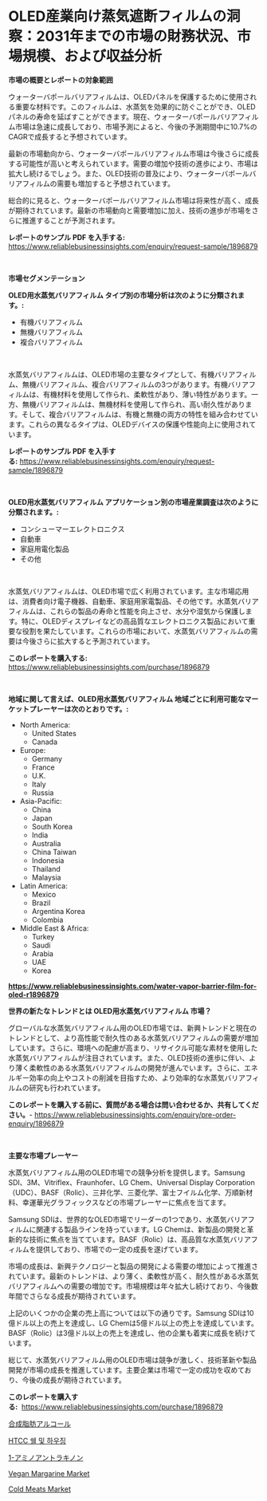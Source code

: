 <p><h1>OLED産業向け蒸気遮断フィルムの洞察：2031年までの市場の財務状況、市場規模、および収益分析</h1></p><p><strong>市場の概要とレポートの対象範囲</strong></p>
<p><p>ウォーターバポールバリアフィルムは、OLEDパネルを保護するために使用される重要な材料です。このフィルムは、水蒸気を効果的に防ぐことができ、OLEDパネルの寿命を延ばすことができます。現在、ウォーターバポールバリアフィルム市場は急速に成長しており、市場予測によると、今後の予測期間中に10.7%のCAGRで成長すると予想されています。</p><p>最新の市場動向から、ウォーターバポールバリアフィルム市場は今後さらに成長する可能性が高いと考えられています。需要の増加や技術の進歩により、市場は拡大し続けるでしょう。また、OLED技術の普及により、ウォーターバポールバリアフィルムの需要も増加すると予想されています。</p><p>総合的に見ると、ウォーターバポールバリアフィルム市場は将来性が高く、成長が期待されています。最新の市場動向と需要増加に加え、技術の進歩が市場をさらに推進することが予測されます。</p></p>
<p><strong>レポートのサンプル PDF を入手する:</strong> <a href="https://www.reliablebusinessinsights.com/enquiry/request-sample/1896879">https://www.reliablebusinessinsights.com/enquiry/request-sample/1896879</a></p>
<p>&nbsp;</p>
<p><strong>市場セグメンテーション</strong></p>
<p><strong>OLED用水蒸気バリアフィルム タイプ別の市場分析は次のように分類されます。:</strong></p>
<p><ul><li>有機バリアフィルム</li><li>無機バリアフィルム</li><li>複合バリアフィルム</li></ul></p>
<p>&nbsp;</p>
<p><p>水蒸気バリアフィルムは、OLED市場の主要なタイプとして、有機バリアフィルム、無機バリアフィルム、複合バリアフィルムの3つがあります。有機バリアフィルムは、有機材料を使用して作られ、柔軟性があり、薄い特性があります。一方、無機バリアフィルムは、無機材料を使用して作られ、高い耐久性があります。そして、複合バリアフィルムは、有機と無機の両方の特性を組み合わせています。これらの異なるタイプは、OLEDデバイスの保護や性能向上に使用されています。</p></p>
<p><strong>レポートのサンプル PDF を入手する:</strong>&nbsp;<a href="https://www.reliablebusinessinsights.com/enquiry/request-sample/1896879">https://www.reliablebusinessinsights.com/enquiry/request-sample/1896879</a></p>
<p>&nbsp;</p>
<p><strong> OLED用水蒸気バリアフィルム アプリケーション別の市場産業調査は次のように分類されます。:</strong></p>
<p><ul><li>コンシューマーエレクトロニクス</li><li>自動車</li><li>家庭用電化製品</li><li>その他</li></ul></p>
<p>&nbsp;</p>
<p><p>水蒸気バリアフィルムは、OLED市場で広く利用されています。主な市場応用は、消費者向け電子機器、自動車、家庭用家電製品、その他です。水蒸気バリアフィルムは、これらの製品の寿命と性能を向上させ、水分や湿気から保護します。特に、OLEDディスプレイなどの高品質なエレクトロニクス製品において重要な役割を果たしています。これらの市場において、水蒸気バリアフィルムの需要は今後さらに拡大すると予測されています。</p></p>
<p><strong>このレポートを購入する:</strong>&nbsp; <a href="https://www.reliablebusinessinsights.com/purchase/1896879">https://www.reliablebusinessinsights.com/purchase/1896879</a></p>
<p>&nbsp;</p>
<p><strong>地域に関して言えば、OLED用水蒸気バリアフィルム 地域ごとに利用可能なマーケットプレーヤーは次のとおりです。:</strong></p>
<p><ul>
    <li>
        North America:
        <ul>
            <li>United States</li>
            <li>Canada</li>
        </ul>
    </li>
    <li>
        Europe:
        <ul>
            <li>Germany</li>
            <li>France</li>
            <li>U.K.</li>
            <li>Italy</li>
            <li>Russia</li>
        </ul>
    </li>
    <li>
        Asia-Pacific:
        <ul>
            <li>China</li>
            <li>Japan</li>
            <li>South Korea</li>
            <li>India</li>
            <li>Australia</li>
            <li>China Taiwan</li>
            <li>Indonesia</li>
            <li>Thailand</li>
            <li>Malaysia</li>
        </ul>
    </li>
    <li>
        Latin America:
        <ul>
            <li>Mexico</li>
            <li>Brazil</li>
            <li>Argentina Korea</li>
            <li>Colombia</li>
        </ul>
    </li>
    <li>
        Middle East & Africa:
        <ul>
            <li>Turkey</li>
            <li>Saudi</li>
            <li>Arabia</li>
            <li>UAE</li>
            <li>Korea</li>
        </ul>
    </li>
    </ul></p>
<p><strong><a href="https://www.reliablebusinessinsights.com/water-vapor-barrier-film-for-oled-r1896879">https://www.reliablebusinessinsights.com/water-vapor-barrier-film-for-oled-r1896879</a></strong>&nbsp;</p>
<p><strong>世界の新たなトレンドとは OLED用水蒸気バリアフィルム 市場？</strong></p>
<p><p>グローバルな水蒸気バリアフィルム用のOLED市場では、新興トレンドと現在のトレンドとして、より高性能で耐久性のある水蒸気バリアフィルムの需要が増加しています。さらに、環境への配慮が高まり、リサイクル可能な素材を使用した水蒸気バリアフィルムが注目されています。また、OLED技術の進歩に伴い、より薄く柔軟性のある水蒸気バリアフィルムの開発が進んでいます。さらに、エネルギー効率の向上やコストの削減を目指すため、より効率的な水蒸気バリアフィルムの研究も行われています。</p></p>
<p><strong>このレポートを購入する前に、質問がある場合は問い合わせるか、共有してください。</strong>- <a href="https://www.reliablebusinessinsights.com/enquiry/pre-order-enquiry/1896879">https://www.reliablebusinessinsights.com/enquiry/pre-order-enquiry/1896879</a></p>
<p>&nbsp;</p>
<p><strong>主要な市場プレーヤー</strong></p>
<p><p>水蒸気バリアフィルム用のOLED市場での競争分析を提供します。Samsung SDI、3M、Vitriflex、Fraunhofer、LG Chem、Universal Display Corporation（UDC）、BASF（Rolic）、三井化学、三菱化学、富士フイルム化学、万順新材料、幸運華光グラフィックスなどの市場プレーヤーに焦点を当てます。 </p><p>Samsung SDIは、世界的なOLED市場でリーダーの1つであり、水蒸気バリアフィルムに関連する製品ラインを持っています。LG Chemは、新製品の開発と革新的な技術に焦点を当てています。BASF（Rolic）は、高品質な水蒸気バリアフィルムを提供しており、市場での一定の成長を遂げています。</p><p>市場の成長は、新興テクノロジーと製品の開発による需要の増加によって推進されています。最新のトレンドは、より薄く、柔軟性が高く、耐久性がある水蒸気バリアフィルムへの需要の増加です。市場規模は年々拡大し続けており、今後数年間でさらなる成長が期待されています。</p><p>上記のいくつかの企業の売上高については以下の通りです。Samsung SDIは10億ドル以上の売上を達成し、LG Chemは5億ドル以上の売上を達成しています。BASF（Rolic）は3億ドル以上の売上を達成し、他の企業も着実に成長を続けています。</p><p>総じて、水蒸気バリアフィルム用のOLED市場は競争が激しく、技術革新や製品開発が市場の成長を推進しています。主要企業は市場で一定の成功を収めており、今後の成長が期待されています。</p></p>
<p><strong>このレポートを購入する:</strong>&nbsp;&nbsp;<a href="https://www.reliablebusinessinsights.com/purchase/1896879">https://www.reliablebusinessinsights.com/purchase/1896879</a></p>
<p><p><a href="https://github.com/KaydenJohns1964/Market-Research-Report-List-2/blob/main/4111610112620.md">合成脂肪アルコール</a></p><p><a href="https://github.com/vseigx30c9a1j/Market-Research-Report-List-2/blob/main/7964962107486.md">HTCC 쉘 및 하우징</a></p><p><a href="https://github.com/marbadji/Market-Research-Report-List-2/blob/main/6577765112619.md">1-アミノアントラキノン</a></p><p><a href="https://issuu.com/reportprime-2/docs/vegan-margarine-market-size-2030.pptx">Vegan Margarine Market</a></p><p><a href="https://issuu.com/reportprime-2/docs/cold-meats-market-size-2030.pptx">Cold Meats Market</a></p></p>